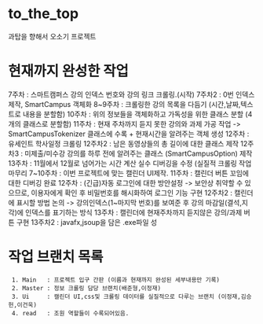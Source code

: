 # to_the_top
과탑을 향해서 오소기 프로젝트

# 현재까지 완성한 작업

   7주차    : 스마트캠퍼스 강의 인덱스 번호와 강의 링크 크롤링.(시작)
   7주차2   : 0번 인덱스 제작, SmartCampus 객체화
   8~9주차  : 크롤링한 강의 목록을 다듬기 (시간,날짜,텍스트로 내용을 분할함)
   10주차   : 위의 정보들을 객체화하고 가독성을 위한 클래스 분할 (4개의 클래스로 분할함)
   11주차   : 현재 주차까지 듣지 못한 강의와 과제 가공 작업 -> SmartCampusTokenizer 클래스에 수록 + 현재시간을 알려주는 객체 생성
   12주차   : 유세인트 학사일정 크롤링
   12주차2  : 남은 동영상들의 총 길이에 대한 클래스 제작
   12주차3  : 미제출/미수강 강의를 하루 전에 알려주는 클래스 (SmartCampusOption) 제작
   13주차   : 11월에서 12월로 넘어가는 시간 계산 실수 디버깅을 수정 (실질적 크롤링 작업 마무리
   7~10주차 : 이번 프로젝트에 맞는 캘린더 UI제작.
   11주차   : 캘린더 버튼 꼬임에 대한 디버깅 완료
   12주차   : (긴급)자동 로그인에 대한 방안설정 -> 보안상 취약할 수 있으므로, 이용자에게 확인 후 비밀번호를 해시화하여 로그인 기능 구현
   12주차2  : 캘린더에 표시할 방법 논의        -> 강의인덱스(1~마지막 번호)를 보여준 후 강의 마감일(결석,지각)에 인덱스를 표기하는 방식
   13주차   : 캘린더에 현재주차까지 듣지않은 강의/과제 버튼 구현
   13주차2  : javafx,jsoup을 담은 .exe파일 성
   
   
   
   
  # 작업 브랜치 목록
     1. Main   : 프로젝트 입구 간판 (이름과 현재까지 완성된 세부내용만 기록)
     2. Master : 정보 크롤링 담당 브랜치(배준형,이정재)
     3. Ui     : 캘린더 UI,css및 크롤링 데이터를 실질적으로 다루는 브랜치 (이정재,김승헌,이건욱)
     4. read   : 조원 역할들이 수록되어있음.
